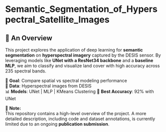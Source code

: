 # Semantic_Segmentation_of_Hyperspectral_Satellite_Images
## 📖 An Overview

This project explores the application of deep learning for **semantic segmentation** on **hyperspectral imagery** captured by the DESIS sensor. By leveraging models like **UNet with a ResNet34 backbone** and a **baseline MLP**, we aim to classify and visualize land cover with high accuracy across 235 spectral bands.

📌 **Goal**: Compare spatial vs spectral modeling performance  
📡 **Data**: Hyperspectral images from DESIS  
📊 **Models**: UNet | MLP | KMeans Clustering
🎯 **Best Accuracy**: 92% with UNet

📌 **Note:**  
This repository contains a high-level overview of the project. A more detailed description, including code and dataset annotations, is currently limited due to an ongoing **publication submission**.
